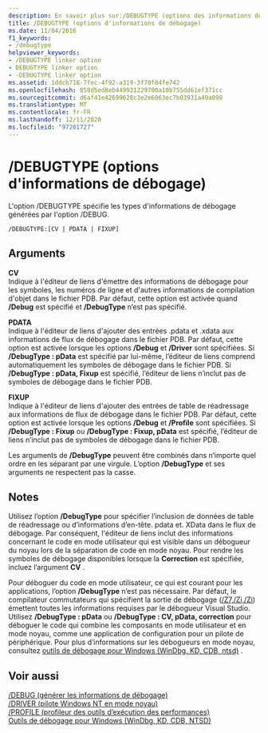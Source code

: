 ```yaml
---
description: En savoir plus sur:/DEBUGTYPE (options des informations de débogage)
title: /DEBUGTYPE (options d'informations de débogage)
ms.date: 11/04/2016
f1_keywords:
- /debugtype
helpviewer_keywords:
- /DEBUGTYPE linker option
- DEBUGTYPE linker option
- -DEBUGTYPE linker option
ms.assetid: 1ddcb718-7fec-4f92-a319-3f70f04fe742
ms.openlocfilehash: 858d5ed8eb449931229700a10b755dd61ef371cc
ms.sourcegitcommit: d6af41e42699628c3e2e6063ec7b03931a49a098
ms.translationtype: MT
ms.contentlocale: fr-FR
ms.lasthandoff: 12/11/2020
ms.locfileid: "97201727"
---
```

# <a name="debugtype-debug-info-options"></a>/DEBUGTYPE (options d'informations de débogage)

L'option /DEBUGTYPE spécifie les types d'informations de débogage générées par l'option /DEBUG.

```
/DEBUGTYPE:[CV | PDATA | FIXUP]
```

## <a name="arguments"></a>Arguments

**CV**<br/>
Indique à l'éditeur de liens d'émettre des informations de débogage pour les symboles, les numéros de ligne et d'autres informations de compilation d'objet dans le fichier PDB. Par défaut, cette option est activée quand **/Debug** est spécifié et **/DebugType** n’est pas spécifié.

**PDATA**<br/>
Indique à l'éditeur de liens d'ajouter des entrées .pdata et .xdata aux informations de flux de débogage dans le fichier PDB. Par défaut, cette option est activée lorsque les options **/Debug** et **/Driver** sont spécifiées. Si **/DebugType : pData** est spécifié par lui-même, l’éditeur de liens comprend automatiquement les symboles de débogage dans le fichier PDB. Si **/DebugType : pData, Fixup** est spécifié, l’éditeur de liens n’inclut pas de symboles de débogage dans le fichier PDB.

**FIXUP**<br/>
Indique à l'éditeur de liens d'ajouter des entrées de table de réadressage aux informations de flux de débogage dans le fichier PDB. Par défaut, cette option est activée lorsque les options **/Debug** et **/Profile** sont spécifiées. Si **/DebugType : Fixup** ou **/DebugType : Fixup, pData** est spécifié, l’éditeur de liens n’inclut pas de symboles de débogage dans le fichier PDB.

Les arguments de **/DebugType** peuvent être combinés dans n’importe quel ordre en les séparant par une virgule. L’option **/DebugType** et ses arguments ne respectent pas la casse.

## <a name="remarks"></a>Notes

Utilisez l’option **/DebugType** pour spécifier l’inclusion de données de table de réadressage ou d’informations d’en-tête. pdata et. XData dans le flux de débogage. Par conséquent, l'éditeur de liens inclut des informations concernant le code en mode utilisateur qui est visible dans un débogueur du noyau lors de la séparation de code en mode noyau. Pour rendre les symboles de débogage disponibles lorsque la **Correction** est spécifiée, incluez l’argument **CV** .

Pour déboguer du code en mode utilisateur, ce qui est courant pour les applications, l’option **/DebugType** n’est pas nécessaire. Par défaut, le compilateur commutateurs qui spécifient la sortie de débogage ([/Z7,/Zi,/Zi](z7-zi-zi-debug-information-format.md)) émettent toutes les informations requises par le débogueur Visual Studio. Utilisez **/DebugType : pData** ou **/DebugType : CV, pData, correction** pour déboguer le code qui combine les composants en mode utilisateur et en mode noyau, comme une application de configuration pour un pilote de périphérique. Pour plus d’informations sur les débogueurs en mode noyau, consultez [outils de débogage pour Windows (WinDbg, KD, CDB, ntsd)](/windows-hardware/drivers/debugger/index) .

## <a name="see-also"></a>Voir aussi

[/DEBUG (générer les informations de débogage)](debug-generate-debug-info.md)<br/>
[/DRIVER (pilote Windows NT en mode noyau)](driver-windows-nt-kernel-mode-driver.md)<br/>
[/PROFILE (profileur des outils d’exécution des performances)](profile-performance-tools-profiler.md)<br/>
[Outils de débogage pour Windows (WinDbg, KD, CDB, NTSD)](/windows-hardware/drivers/debugger/index)
